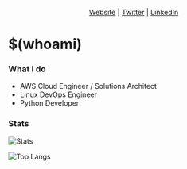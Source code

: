 <p align=center valign=center>
<a href='https://www.freyrsvin.nl/'>Website</a> | 
<a href='https://www.freyrsvin.nl/'>Twitter</a> |
<a href='https://www.linkedin.com/florianb053/'>LinkedIn</a>
</p>


# $(whoami)

### What I do
- AWS Cloud Engineer / Solutions Architect
- Linux DevOps Engineer
- Python Developer

### Stats

![Stats](https://github-readme-stats.vercel.app/api?username=waples&show_icons=true&theme=bear&border_radius=8&include_all_commits=true)

![Top Langs](https://github-readme-stats.vercel.app/api/top-langs/?username=waples&langs_count=10&theme=bear&border_radius=8)

<!-- Add when wakatime setup is done.
![wakatime stats](https://github-readme-stats.vercel.app/api/wakatime?username=waples&border_radius=8)
-->
